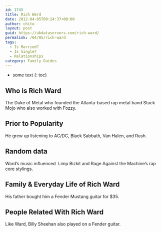 ```yaml
---
id: 1745
title: Rich Ward
date: 2012-04-05T09:24:37+00:00
author: chito
layout: post
guid: https://ukdataservers.com/rich-ward/
permalink: /04/05/rich-ward
tags:
  - Is Married?
  - Is Single?
  - Relationships
category: Family Guides
---
```


* some text
{: toc}
          
          
## Who is  Rich Ward
                  
                  
                  
The Duke of Metal who founded the Atlanta-based rap metal band Stuck Mojo who also worked with Fozzy.
                  
                
                
                
## Prior to Popularity 
                  
                  
                  
He grew up listening to AC/DC, Black Sabbath, Van Halen, and Rush.
                  
                
                
                
## Random data 
                  
                  
                  
Ward&#8217;s music influenced  Limp Bizkit and Rage Against the Machine&#8217;s rap core stylings.
                  
                
                
                
## Family & Everyday Life of Rich Ward
                  
                  
                  
His father bought him a Fender Mustang guitar for $35.
                  
                
                
                
## People Related With  Rich Ward
                  
                  
                  
Like Ward, Billy Sheehan also played on a Fender guitar.
                  
                
              
            
          
          
          
    
    
  
